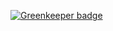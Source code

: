 
[![Greenkeeper badge](https://badges.greenkeeper.io/compilenix/proxmox-ceph-to-zfs-backup.svg)](https://greenkeeper.io/)
